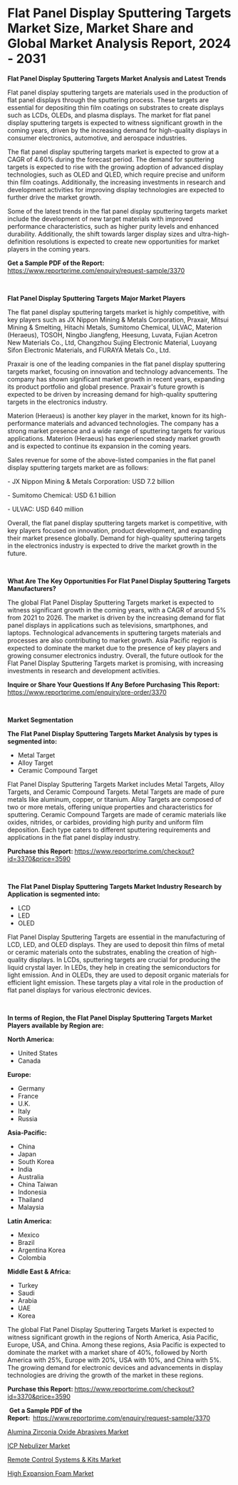 <p><h1>Flat Panel Display Sputtering Targets Market Size, Market Share and Global Market Analysis Report, 2024 - 2031</h1></p><p><strong>Flat Panel Display Sputtering Targets Market Analysis and Latest Trends</strong></p>
<p><p>Flat panel display sputtering targets are materials used in the production of flat panel displays through the sputtering process. These targets are essential for depositing thin film coatings on substrates to create displays such as LCDs, OLEDs, and plasma displays. The market for flat panel display sputtering targets is expected to witness significant growth in the coming years, driven by the increasing demand for high-quality displays in consumer electronics, automotive, and aerospace industries.</p><p>The flat panel display sputtering targets market is expected to grow at a CAGR of 4.60% during the forecast period. The demand for sputtering targets is expected to rise with the growing adoption of advanced display technologies, such as OLED and QLED, which require precise and uniform thin film coatings. Additionally, the increasing investments in research and development activities for improving display technologies are expected to further drive the market growth.</p><p>Some of the latest trends in the flat panel display sputtering targets market include the development of new target materials with improved performance characteristics, such as higher purity levels and enhanced durability. Additionally, the shift towards larger display sizes and ultra-high-definition resolutions is expected to create new opportunities for market players in the coming years.</p></p>
<p><strong>Get a Sample PDF of the Report:&nbsp;</strong> <a href="https://www.reportprime.com/enquiry/request-sample/3370">https://www.reportprime.com/enquiry/request-sample/3370</a></p>
<p>&nbsp;</p>
<p><strong>Flat Panel Display Sputtering Targets Major Market Players</strong></p>
<p><p>The flat panel display sputtering targets market is highly competitive, with key players such as JX Nippon Mining & Metals Corporation, Praxair, Mitsui Mining & Smelting, Hitachi Metals, Sumitomo Chemical, ULVAC, Materion (Heraeus), TOSOH, Ningbo Jiangfeng, Heesung, Luvata, Fujian Acetron New Materials Co., Ltd, Changzhou Sujing Electronic Material, Luoyang Sifon Electronic Materials, and FURAYA Metals Co., Ltd.</p><p>Praxair is one of the leading companies in the flat panel display sputtering targets market, focusing on innovation and technology advancements. The company has shown significant market growth in recent years, expanding its product portfolio and global presence. Praxair's future growth is expected to be driven by increasing demand for high-quality sputtering targets in the electronics industry.</p><p>Materion (Heraeus) is another key player in the market, known for its high-performance materials and advanced technologies. The company has a strong market presence and a wide range of sputtering targets for various applications. Materion (Heraeus) has experienced steady market growth and is expected to continue its expansion in the coming years.</p><p>Sales revenue for some of the above-listed companies in the flat panel display sputtering targets market are as follows:</p><p>- JX Nippon Mining & Metals Corporation: USD 7.2 billion</p><p>- Sumitomo Chemical: USD 6.1 billion</p><p>- ULVAC: USD 640 million</p><p>Overall, the flat panel display sputtering targets market is competitive, with key players focused on innovation, product development, and expanding their market presence globally. Demand for high-quality sputtering targets in the electronics industry is expected to drive the market growth in the future.</p></p>
<p>&nbsp;</p>
<p><strong>What Are The Key Opportunities For Flat Panel Display Sputtering Targets Manufacturers?</strong></p>
<p><p>The global Flat Panel Display Sputtering Targets market is expected to witness significant growth in the coming years, with a CAGR of around 5% from 2021 to 2026. The market is driven by the increasing demand for flat panel displays in applications such as televisions, smartphones, and laptops. Technological advancements in sputtering targets materials and processes are also contributing to market growth. Asia Pacific region is expected to dominate the market due to the presence of key players and growing consumer electronics industry. Overall, the future outlook for the Flat Panel Display Sputtering Targets market is promising, with increasing investments in research and development activities.</p></p>
<p><strong>Inquire or Share Your Questions If Any Before Purchasing This Report:</strong> <a href="https://www.reportprime.com/enquiry/pre-order/3370">https://www.reportprime.com/enquiry/pre-order/3370</a></p>
<p>&nbsp;</p>
<p><strong>Market Segmentation</strong></p>
<p><strong>The Flat Panel Display Sputtering Targets Market Analysis by types is segmented into:</strong></p>
<p><ul><li>Metal Target</li><li>Alloy Target</li><li>Ceramic Compound Target</li></ul></p>
<p><p>Flat Panel Display Sputtering Targets Market includes Metal Targets, Alloy Targets, and Ceramic Compound Targets. Metal Targets are made of pure metals like aluminum, copper, or titanium. Alloy Targets are composed of two or more metals, offering unique properties and characteristics for sputtering. Ceramic Compound Targets are made of ceramic materials like oxides, nitrides, or carbides, providing high purity and uniform film deposition. Each type caters to different sputtering requirements and applications in the flat panel display industry.</p></p>
<p><strong>Purchase this Report:&nbsp;</strong><a href="https://www.reportprime.com/checkout?id=3370&price=3590">https://www.reportprime.com/checkout?id=3370&price=3590</a></p>
<p>&nbsp;</p>
<p><strong>The Flat Panel Display Sputtering Targets Market Industry Research by Application is segmented into:</strong></p>
<p><ul><li>LCD</li><li>LED</li><li>OLED</li></ul></p>
<p><p>Flat Panel Display Sputtering Targets are essential in the manufacturing of LCD, LED, and OLED displays. They are used to deposit thin films of metal or ceramic materials onto the substrates, enabling the creation of high-quality displays. In LCDs, sputtering targets are crucial for producing the liquid crystal layer. In LEDs, they help in creating the semiconductors for light emission. And in OLEDs, they are used to deposit organic materials for efficient light emission. These targets play a vital role in the production of flat panel displays for various electronic devices.</p></p>
<p>&nbsp;</p>
<p><strong>In terms of Region, the Flat Panel Display Sputtering Targets Market Players available by Region are:</strong></p>
<p>
    <p> <strong> North America: </strong>
        <ul>
            <li>United States</li>
            <li>Canada</li>
        </ul>
        </p> 
    <p> <strong> Europe: </strong>
        <ul>
            <li>Germany</li>
            <li>France</li>
            <li>U.K.</li>
            <li>Italy</li>
            <li>Russia</li>
        </ul>
        </p> 
    <p> <strong> Asia-Pacific: </strong>
        <ul>
            <li>China</li>
            <li>Japan</li>
            <li>South Korea</li>
            <li>India</li>
            <li>Australia</li>
            <li>China Taiwan</li>
            <li>Indonesia</li>
            <li>Thailand</li>
            <li>Malaysia</li>
        </ul>
        </p> 
    <p> <strong> Latin America: </strong>
        <ul>
            <li>Mexico</li>
            <li>Brazil</li>
            <li>Argentina Korea</li>
            <li>Colombia</li>
        </ul>
        </p> 
    <p> <strong> Middle East & Africa: </strong>
        <ul>
            <li>Turkey</li>
            <li>Saudi</li>
            <li>Arabia</li>
            <li>UAE</li>
            <li>Korea</li>
        </ul>
    </p>
    </p>
<p><p>The global Flat Panel Display Sputtering Targets Market is expected to witness significant growth in the regions of North America, Asia Pacific, Europe, USA, and China. Among these regions, Asia Pacific is expected to dominate the market with a market share of 40%, followed by North America with 25%, Europe with 20%, USA with 10%, and China with 5%. The growing demand for electronic devices and advancements in display technologies are driving the growth of the market in these regions.</p></p>
<p><strong>Purchase this Report: </strong><a href="https://www.reportprime.com/checkout?id=3370&price=3590">https://www.reportprime.com/checkout?id=3370&price=3590</a></p>
<p>&nbsp;<strong>Get a Sample PDF of the Report:&nbsp;&nbsp;</strong><a href="https://www.reportprime.com/enquiry/request-sample/3370">https://www.reportprime.com/enquiry/request-sample/3370</a></p>
<p><strong></strong></p>
<p><p><a href="https://www.linkedin.com/pulse/alumina-zirconia-oxide-abrasives-market-research-report-5qfic?trackingId=p5p3j%2FDrkNLGzEnuXXQyCQ%3D%3D">Alumina Zirconia Oxide Abrasives Market</a></p><p><a href="https://view.publitas.com/reportprime-1/icp-nebulizer-market-size-and-growth-market-segmentation-regional-and-country-breakdowns-and-market-trends-for-period-from-2024-2031/">ICP Nebulizer Market</a></p><p><a href="https://www.linkedin.com/pulse/remote-control-systems-amp-kits-market-centers-aspects-rv1zc?trackingId=9belUNvCrsFSmT0hwnRl%2Bg%3D%3D">Remote Control Systems & Kits Market</a></p><p><a href="https://boundless-drawbridge-702.notion.site/High-Expansion-Foam-Market-Dynamics-2024-2031-Also-about-Its-Market-Trends-Projections-and-Opport-50805e0f1bdc434882d983af61604802">High Expansion Foam Market</a></p></p>